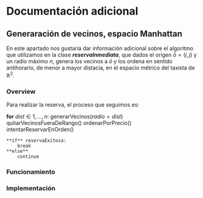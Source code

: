 # Documentación adicional

## Generaración de vecinos, espacio Manhattan

En este apartado nos gustaría dar información adicional sobre el algoritmo que utilizamos en la clase ***reservaInmediata***, que dados el origen $\bar{o} = ( i, j )$ 
y un radio máximo $n$, genera los vecinos a $\bar{o}$ y los ordena en sentido antihorario, de menor a mayor distacia, en el espacio métrico del taxista de $\mathbb{R}^2$.

### Overview

Para realizar la reserva, el proceso que seguimos es:

**for** $dist \in {1, \dots, n}$:
    generarVecinos($radio = dist$)
    quitarVecinosFueraDeRango()
    ordenarPorPrecio()
    intentarReservarEnOrden()

    **if** reservaExitosa:
        break
    **else**
        continue  


### Funcionamiento

### Implementación
